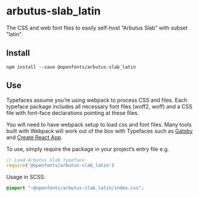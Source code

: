 
# arbutus-slab_latin

The CSS and web font files to easily self-host “Arbutus Slab” with subset "latin".

## Install

`npm install --save @openfonts/arbutus-slab_latin`

## Use

Typefaces assume you’re using webpack to process CSS and files. Each typeface
package includes all necessary font files (woff2, woff) and a CSS file with
font-face declarations pointing at these files.

You will need to have webpack setup to load css and font files. Many tools built
with Webpack will work out of the box with Typefaces such as [Gatsby](https://github.com/gatsbyjs/gatsby)
and [Create React App](https://github.com/facebookincubator/create-react-app).

To use, simply require the package in your project’s entry file e.g.

```javascript
// Load Arbutus Slab typeface
require('@openfonts/arbutus-slab_latin')
```

Usage in SCSS:
```scss
@import "~@openfonts/arbutus-slab_latin/index.css";
```

